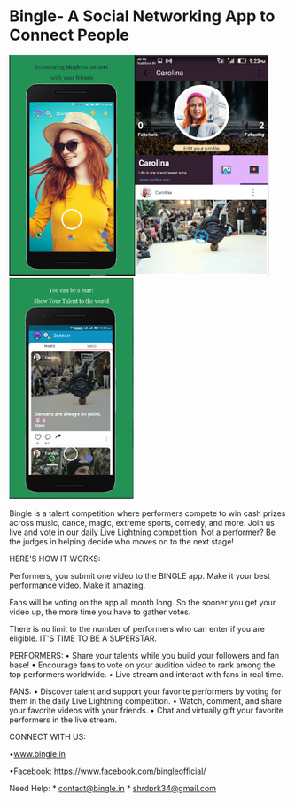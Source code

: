 # Bingle- A Social Networking App to Connect People

<img src="image/ss1.PNG" height="400" /><img src="image/ss2.PNG" height="400" /><img src="image/Capture.PNG" height="400" />

Bingle is a talent competition where performers compete to win cash prizes across music, dance, magic, extreme sports, comedy, and more. Join us live and vote in our daily Live Lightning competition.
Not a performer? Be the judges in helping decide who moves on to the next stage!

HERE'S HOW IT WORKS:

Performers, you submit one video to the BINGLE app. Make it your best performance video. Make it amazing.

Fans will be voting on the app all month long. So the sooner you get your video up, the more time you have to gather votes.

There is no limit to the number of performers who can enter if you are eligible.
IT'S TIME TO BE A SUPERSTAR.

PERFORMERS:
• Share your talents while you build your followers and fan base!
• Encourage fans to vote on your audition video to rank among the top performers worldwide.
• Live stream and interact with fans in real time.

FANS:
• Discover talent and support your favorite performers by voting for them in the daily Live Lightning competition.
• Watch, comment, and share your favorite videos with your friends.
• Chat and virtually gift your favorite performers in the live stream.

CONNECT WITH US:

•www.bingle.in


•Facebook: https://www.facebook.com/bingleofficial/

Need Help: * contact@bingle.in
           * shrdprk34@gmail.com
